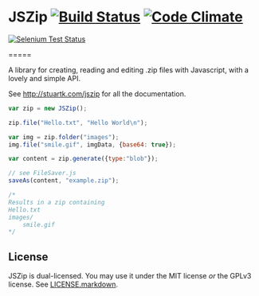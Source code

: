 JSZip [![Build Status](https://api.travis-ci.org/Stuk/jszip.svg?branch=master)](http://travis-ci.org/Stuk/jszip) [![Code Climate](https://codeclimate.com/github/Stuk/jszip/badges/gpa.svg)](https://codeclimate.com/github/Stuk/jszip)
=====

[![Selenium Test Status](https://saucelabs.com/browser-matrix/jszip.svg)](https://saucelabs.com/u/jszip)

=====

A library for creating, reading and editing .zip files with Javascript, with a
lovely and simple API.

See http://stuartk.com/jszip for all the documentation.

```javascript
var zip = new JSZip();

zip.file("Hello.txt", "Hello World\n");

var img = zip.folder("images");
img.file("smile.gif", imgData, {base64: true});

var content = zip.generate({type:"blob"});

// see FileSaver.js
saveAs(content, "example.zip");

/*
Results in a zip containing
Hello.txt
images/
    smile.gif
*/
```
License
-------

JSZip is dual-licensed. You may use it under the MIT license *or* the GPLv3
license. See [LICENSE.markdown](LICENSE.markdown).
